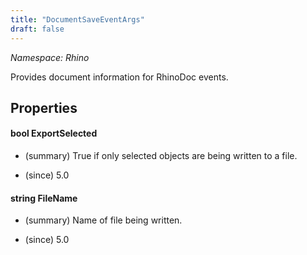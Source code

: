 ```yaml
---
title: "DocumentSaveEventArgs"
draft: false
---
```


*Namespace: Rhino*

   Provides document information for RhinoDoc events.
   
## Properties
#### bool ExportSelected
- (summary) 
     True if only selected objects are being written to a file.
     
- (since) 5.0
#### string FileName
- (summary) 
     Name of file being written.
     
- (since) 5.0
